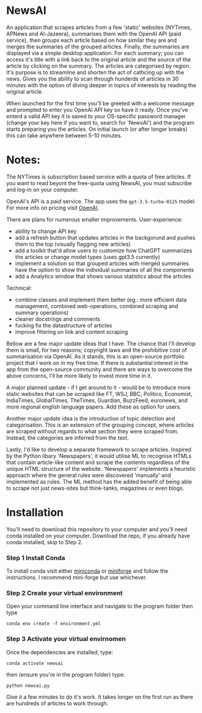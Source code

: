 # NewsAI
An application that scrapes articles from a few 'static' websites (NYTimes, APNews and Al-Jazeera), summarises them with the OpenAI API (paid service), then groups each article based on how similar they are and merges the summaries of the grouped articles. Finally, the summaries are displayed via a simple desktop application. For each summary; you can access it's title with a link back to the original article and the source of the article by clicking on the summary. The articles are categorised by region. It's purpose is to streamline and shorten the act of cathcing up with the news. Gives you the ability to scan through hunderds of articles in 30 minutes with the option of diving deeper in topics of interests by reading the original article.

When launched for the first time you'll be greeted with a welcome message and prompted to enter you OpenAI API key so have it ready. Once you've enterd a valid API key it is saved to your OS-specific password manager (change your key here if you want to, search for 'NewsAI') and the program starts preparing you the articles. On initial launch (or after longer breaks) this can take anywhere between 5-10 minutes. 

# Notes:
The NYTimes is subscription based service with a quota of free articles. If you want to read beyont the free-quota using NewsAI, you must subscribe and log-in on your computer.

OpenAI's API is a paid service. The app uses the `gpt-3.5-turbo-0125` model. For more info on pricing visit <a href="https://openai.com/pricing#language-models">OpenAI</a>.

There are plans for numerous smaller improvements.
User-experience:
- ability to change API key
- add a refresh button that updates articles in the backgorund and pushes them to the top (visually flagging new articles)
- add a toolkit that'd allow users to customize how ChatGPT summarizes the articles or change model types (uses gpt3.5 currently)
- implement a solution so that grouped articles with merged summaries have the option to show the individual summaries of all the components
- add a Analytics window that shows various statistics about the articles
  
Technical:
- combine classes and implement them better (eg.: more efficient data management, combined web-operations, combined scraping and summary operations)
- cleaner docstrings and comments
- fucking fix the datastructure of articles
- improve filtering on link and content scraping

Bellow are a few major update ideas that I have. The chance that I'll develop them is small, for two reasons; copyright laws and the prohibitive cost of summarisation via OpenAI. As it stands, this is an open-source portfolio project that I work on in my free time. If there is substantial interest in the app from the open-source community and there are ways to overcome the above concerns, I'll be more likely to invest more time in it.

A major planned update - if I get around to it - would be to introduce more static websites that can be scraped like FT, WSJ, BBC, Politico, Economist, IndiaTimes, GlobalTimes, TheTimes, Guardian, BuzzFeed, euronews, and more regional english language papers. Add these as option for users.

Another major update idea is the introduction of topic detection and categorisation. This is an extension of the grouping concept, where articles are scraped without regards to what section they were scraped from. Instead, the categories are inferred from the text.

Lastly, I'd like to develop a separate framework to scrape articles. Inspired by the Python libary 'Newspapers', it would utilise ML to recognise HTMLs that contain article-like content and scrape the contents regardless of the unique HTML structure of the website. 'Newspapers' implements a heuristic approach where the general rules were discovered 'manually' and implemented as rules. The ML method has the added benefit of being able to scrape not just news-sites but think-tanks, magazines or even blogs.

# Installation
You'll need to download this repository to your computer and you'll need conda installed on your computer. Download the repo, if you already have conda installed, skip to Step 2.
### Step 1 Install Conda
To install conda visit either <a href="https://docs.anaconda.com/free/anaconda/install/index.html">miniconda</a> or <a href="https://github.com/conda-forge/miniforge">miniforge</a> and follow the instructions. I recommend mini-forge but use whichever.

### Step 2 Create your virtual environment
Open your command line interface and navigate to the program folder then type 

```conda env create -f environment.yml```

### Step 3 Activate your virtual envirnomen
Once the dependencies are installed, type:

```conda activate newsai```

then (ensure you're in the program folder) type:

```python newsai.py```

Give it a few minutes to do it's work. It takes longer on the first run as there are hundreds of articles to work through.


